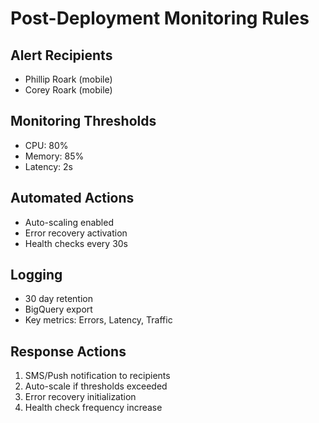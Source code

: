 # Post-Deployment Monitoring Rules

## Alert Recipients
- Phillip Roark (mobile)
- Corey Roark (mobile)

## Monitoring Thresholds
- CPU: 80%
- Memory: 85%
- Latency: 2s

## Automated Actions
- Auto-scaling enabled
- Error recovery activation
- Health checks every 30s

## Logging
- 30 day retention
- BigQuery export
- Key metrics: Errors, Latency, Traffic

## Response Actions
1. SMS/Push notification to recipients
2. Auto-scale if thresholds exceeded
3. Error recovery initialization
4. Health check frequency increase